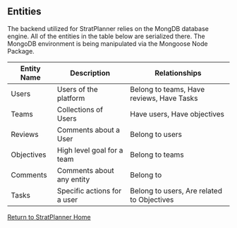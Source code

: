 ## Entities
The backend utilized for StratPlanner relies on the MongDB database engine.
All of the entities in the table below are serialized there.  The MongoDB
environment is being manipulated via the Mongoose Node Package.

Entity Name | Description | Relationships
------------ | ----------- | --------------
Users | Users of the platform |Belong to teams, Have reviews, Have Tasks
Teams | Collections of Users | Have users, Have objectives
Reviews | Comments about a User | Belong to users
Objectives | High level goal for a team | Belong to teams
Comments| Comments about any entity | Belong to <Entity Name>
Tasks | Specific actions for a user | Belong to users, Are related to Objectives

[Return to StratPlanner Home](../../../../work/stratplanner/README.md)